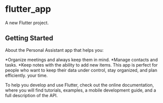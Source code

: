 # flutter_app

A new Flutter project.

## Getting Started

About
the Personal Assistant app that helps you:

*Organize meetings and always keep them in mind.
*Manage contacts and tasks.
*Keep notes with the ability to add new items.
This app is perfect for people who want to keep their
data under control, stay organized, and plan efficiently.
your time.

To help you develop and use Flutter, check out the online documentation,
where you will find tutorials, examples, a mobile development guide, and
a full description of the API.
